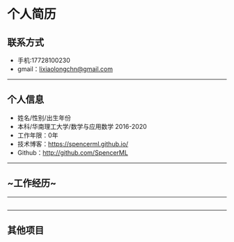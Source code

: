 # **个人简历**
## **联系方式**
- 手机:17728100230
- gmail：lixiaolongchn@gmail.com
---
## **个人信息**
- 姓名/性别/出生年份
- 本科/华南理工大学/数学与应用数学 2016-2020
- 工作年限：0年
- 技术博客：https://spencerml.github.io/
- Github：http://github.com/SpencerML
---
## ~工作经历~
---
##
---
## **其他项目**

